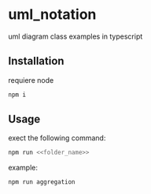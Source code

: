 # uml_notation
uml diagram class examples in typescript

## Installation

requiere node

```bash
npm i
```

## Usage

exect the following command:
```bash
npm run <<folder_name>>
```
example:
```bash
npm run aggregation
```
